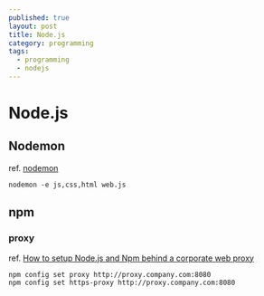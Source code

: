 ```yaml
---
published: true
layout: post
title: Node.js
category: programming
tags: 
  - programming
  - nodejs
---
```


# Node.js

## Nodemon
ref. [nodemon](https://github.com/remy/nodemon)

    nodemon -e js,css,html web.js

## npm

### proxy
ref. [How to setup Node.js and Npm behind a corporate web proxy](http://jjasonclark.com/how-to-setup-node-behind-web-proxy)

    npm config set proxy http://proxy.company.com:8080
    npm config set https-proxy http://proxy.company.com:8080

